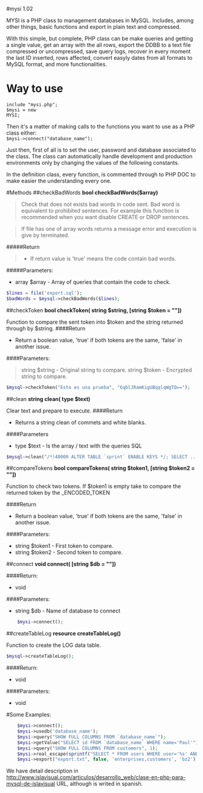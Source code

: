 #mysi 1.02

MYSI is a PHP class to management databases in MySQL. Includes, among other things, basic functions and export in plain text and compressed.

With this simple, but complete, PHP class can be make queries and getting a single value, get an array with the all rows, export the DDBB to a text file compressed or uncompressed, save query logs, recover in every moment the last ID inserted, rows affected, convert easyly dates from all formats to MySQL format, and more functionalities.

Way to use
==========
   <code>include "mysi.php";</code><br>
   <code>$mysi = new MYSI;</code>


Then it's a matter of making calls to the functions you want to use as a PHP class either:<br>
   <code>$mysi->connect("database_name");</code>

Just then, first of all is to set the user, password and database associated to the class. The class can automatically handle development and production environments only by changing the values of the following constants.

In the definition class, every function, is commented through to PHP DOC to make easier the understanding every one.

#Methods
##checkBadWords
__bool checkBadWords($array)__

>Check that does not exists bad words in code sent. Bad word is equivalent to prohibited sentences. For example this function is recommended when you want disable CREATE or DROP sentences.

>If file has one of array words returns a message error and execution is give by terminated. 

#####Return
>*  If return value is 'true' means the code contain bad words.

#####Parameters:
*  array $array - Array of queries that contain the code to check.

```php
$lines = file('export.sql');
$badWords = $mysql->checkBadWords($lines);
```

##checkToken
__bool checkToken( string $string, [string $token = ""])__

Function to compare the sent token into $token and the string returned through by $string.
####Return
*  Return a boolean value, 'true' if both tokens are the same, 'false' in another issue.

####Parameters:
>  string $string - Original string to compare.
>  string $token - Encrypted string to compare.
```php
$mysql->checkToken("Esto es una prueba", "6qblJRamKigUBqqlqWgTQ==");
```

##clean
__string clean( type $text)__

Clear text and prepare to execute.
####Return
*  Returns a string clean of commets and white blanks.

####Parameters
* type $text - Is the array / text with the queries SQL
```php
$mysql->clean("/*!40000 ALTER TABLE `sprint` ENABLE KEYS */; SELECT ...");
```

##compareTokens
__bool compareTokens( string $token1, [string $token2 = ""])__

Function to check two tokens. If $token1 is empty take to compare the returned token by the _ENCODED_TOKEN

####Return
*  Return a boolean value, 'true' if both tokens are the same, 'false' in another issue.

####Parameters:
*  string $token1 - First token to compare.
*  string $token2 - Second token to compare.


##connect
__void connect( [string $db = ""])__

####Return:
*  void

####Parameters:
*  string $db - Name of database to connect
```php
    $mysi->connect();
```

##createTableLog
__resource createTableLog()__

Function to create the LOG data table.

```php
$mysql->createTableLog();
```
####Return:
* void

####Parameters:
*  void


#Some Examples:
```php
    $mysi->connect();
    $mysi->usedb('database_name');
    $mysi->query("SHOW FULL COLUMNS FROM `database_name`");
    $mysi->getValue("SELECT id FROM `database_name` WHERE name='Paul'");
    $mysi->query("SHOW FULL COLUMNS FROM customers", 1);
    $mysi->real_escape(sprintf("SELECT * FROM users WHERE user='%s' AND password='%s'");
    $mysi->export("export.txt", false, 'enterprises,customers', 'bz2');
```

We have detail description in http://www.islavisual.com/articulos/desarrollo_web/clase-en-php-para-mysql-de-islavisual URL, although is writed in spanish.
